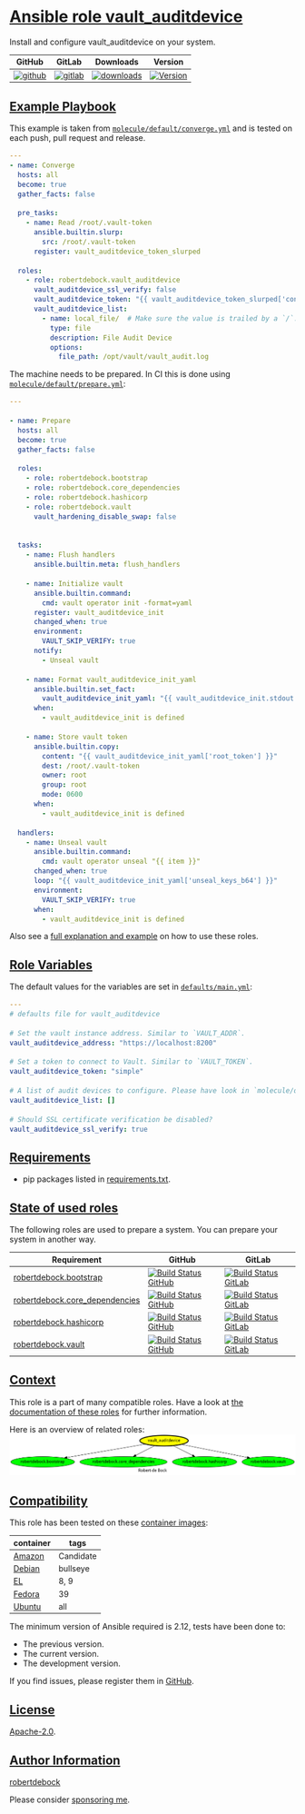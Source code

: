 # [Ansible role vault_auditdevice](#vault_auditdevice)

Install and configure vault_auditdevice on your system.

|GitHub|GitLab|Downloads|Version|
|------|------|---------|-------|
|[![github](https://github.com/robertdebock/ansible-role-vault_auditdevice/workflows/Ansible%20Molecule/badge.svg)](https://github.com/robertdebock/ansible-role-vault_auditdevice/actions)|[![gitlab](https://gitlab.com/robertdebock-iac/ansible-role-vault_auditdevice/badges/master/pipeline.svg)](https://gitlab.com/robertdebock-iac/ansible-role-vault_auditdevice)|[![downloads](https://img.shields.io/ansible/role/d/robertdebock/vault_auditdevice)](https://galaxy.ansible.com/robertdebock/vault_auditdevice)|[![Version](https://img.shields.io/github/release/robertdebock/ansible-role-vault_auditdevice.svg)](https://github.com/robertdebock/ansible-role-vault_auditdevice/releases/)|

## [Example Playbook](#example-playbook)

This example is taken from [`molecule/default/converge.yml`](https://github.com/robertdebock/ansible-role-vault_auditdevice/blob/master/molecule/default/converge.yml) and is tested on each push, pull request and release.

```yaml
---
- name: Converge
  hosts: all
  become: true
  gather_facts: false

  pre_tasks:
    - name: Read /root/.vault-token
      ansible.builtin.slurp:
        src: /root/.vault-token
      register: vault_auditdevice_token_slurped

  roles:
    - role: robertdebock.vault_auditdevice
      vault_auditdevice_ssl_verify: false
      vault_auditdevice_token: "{{ vault_auditdevice_token_slurped['content'] | b64decode }}"
      vault_auditdevice_list:
        - name: local_file/  # Make sure the value is trailed by a `/`.
          type: file
          description: File Audit Device
          options:
            file_path: /opt/vault/vault_audit.log
```

The machine needs to be prepared. In CI this is done using [`molecule/default/prepare.yml`](https://github.com/robertdebock/ansible-role-vault_auditdevice/blob/master/molecule/default/prepare.yml):

```yaml
---

- name: Prepare
  hosts: all
  become: true
  gather_facts: false

  roles:
    - role: robertdebock.bootstrap
    - role: robertdebock.core_dependencies
    - role: robertdebock.hashicorp
    - role: robertdebock.vault
      vault_hardening_disable_swap: false


  tasks:
    - name: Flush handlers
      ansible.builtin.meta: flush_handlers

    - name: Initialize vault
      ansible.builtin.command:
        cmd: vault operator init -format=yaml
      register: vault_auditdevice_init
      changed_when: true
      environment:
        VAULT_SKIP_VERIFY: true
      notify:
        - Unseal vault

    - name: Format vault_auditdevice_init_yaml
      ansible.builtin.set_fact:
        vault_auditdevice_init_yaml: "{{ vault_auditdevice_init.stdout | from_yaml }}"
      when:
        - vault_auditdevice_init is defined

    - name: Store vault token
      ansible.builtin.copy:
        content: "{{ vault_auditdevice_init_yaml['root_token'] }}"
        dest: /root/.vault-token
        owner: root
        group: root
        mode: 0600
      when:
        - vault_auditdevice_init is defined

  handlers:
    - name: Unseal vault
      ansible.builtin.command:
        cmd: vault operator unseal "{{ item }}"
      changed_when: true
      loop: "{{ vault_auditdevice_init_yaml['unseal_keys_b64'] }}"
      environment:
        VAULT_SKIP_VERIFY: true
      when:
        - vault_auditdevice_init is defined
```

Also see a [full explanation and example](https://robertdebock.nl/how-to-use-these-roles.html) on how to use these roles.

## [Role Variables](#role-variables)

The default values for the variables are set in [`defaults/main.yml`](https://github.com/robertdebock/ansible-role-vault_auditdevice/blob/master/defaults/main.yml):

```yaml
---
# defaults file for vault_auditdevice

# Set the vault instance address. Similar to `VAULT_ADDR`.
vault_auditdevice_address: "https://localhost:8200"

# Set a token to connect to Vault. Similar to `VAULT_TOKEN`.
vault_auditdevice_token: "simple"

# A list of audit devices to configure. Please have look in `molecule/default/converge.yml` for a complete example.
vault_auditdevice_list: []

# Should SSL certificate verification be disabled?
vault_auditdevice_ssl_verify: true
```

## [Requirements](#requirements)

- pip packages listed in [requirements.txt](https://github.com/robertdebock/ansible-role-vault_auditdevice/blob/master/requirements.txt).

## [State of used roles](#state-of-used-roles)

The following roles are used to prepare a system. You can prepare your system in another way.

| Requirement | GitHub | GitLab |
|-------------|--------|--------|
|[robertdebock.bootstrap](https://galaxy.ansible.com/robertdebock/bootstrap)|[![Build Status GitHub](https://github.com/robertdebock/ansible-role-bootstrap/workflows/Ansible%20Molecule/badge.svg)](https://github.com/robertdebock/ansible-role-bootstrap/actions)|[![Build Status GitLab](https://gitlab.com/robertdebock-iac/ansible-role-bootstrap/badges/master/pipeline.svg)](https://gitlab.com/robertdebock-iac/ansible-role-bootstrap)|
|[robertdebock.core_dependencies](https://galaxy.ansible.com/robertdebock/core_dependencies)|[![Build Status GitHub](https://github.com/robertdebock/ansible-role-core_dependencies/workflows/Ansible%20Molecule/badge.svg)](https://github.com/robertdebock/ansible-role-core_dependencies/actions)|[![Build Status GitLab](https://gitlab.com/robertdebock-iac/ansible-role-core_dependencies/badges/master/pipeline.svg)](https://gitlab.com/robertdebock-iac/ansible-role-core_dependencies)|
|[robertdebock.hashicorp](https://galaxy.ansible.com/robertdebock/hashicorp)|[![Build Status GitHub](https://github.com/robertdebock/ansible-role-hashicorp/workflows/Ansible%20Molecule/badge.svg)](https://github.com/robertdebock/ansible-role-hashicorp/actions)|[![Build Status GitLab](https://gitlab.com/robertdebock-iac/ansible-role-hashicorp/badges/master/pipeline.svg)](https://gitlab.com/robertdebock-iac/ansible-role-hashicorp)|
|[robertdebock.vault](https://galaxy.ansible.com/robertdebock/vault)|[![Build Status GitHub](https://github.com/robertdebock/ansible-role-vault/workflows/Ansible%20Molecule/badge.svg)](https://github.com/robertdebock/ansible-role-vault/actions)|[![Build Status GitLab](https://gitlab.com/robertdebock-iac/ansible-role-vault/badges/master/pipeline.svg)](https://gitlab.com/robertdebock-iac/ansible-role-vault)|

## [Context](#context)

This role is a part of many compatible roles. Have a look at [the documentation of these roles](https://robertdebock.nl/) for further information.

Here is an overview of related roles:
![dependencies](https://raw.githubusercontent.com/robertdebock/ansible-role-vault_auditdevice/png/requirements.png "Dependencies")

## [Compatibility](#compatibility)

This role has been tested on these [container images](https://hub.docker.com/u/robertdebock):

|container|tags|
|---------|----|
|[Amazon](https://hub.docker.com/r/robertdebock/amazonlinux)|Candidate|
|[Debian](https://hub.docker.com/r/robertdebock/debian)|bullseye|
|[EL](https://hub.docker.com/r/robertdebock/enterpriselinux)|8, 9|
|[Fedora](https://hub.docker.com/r/robertdebock/fedora)|39|
|[Ubuntu](https://hub.docker.com/r/robertdebock/ubuntu)|all|

The minimum version of Ansible required is 2.12, tests have been done to:

- The previous version.
- The current version.
- The development version.

If you find issues, please register them in [GitHub](https://github.com/robertdebock/ansible-role-vault_auditdevice/issues).

## [License](#license)

[Apache-2.0](https://github.com/robertdebock/ansible-role-vault_auditdevice/blob/master/LICENSE).

## [Author Information](#author-information)

[robertdebock](https://robertdebock.nl/)

Please consider [sponsoring me](https://github.com/sponsors/robertdebock).
